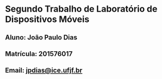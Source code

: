 # Segundo Trabalho de Laboratório de Dispositivos Móveis
## Aluno: João Paulo Dias
## Matrícula: 201576017
## Email: jpdias@ice.ufjf.br
